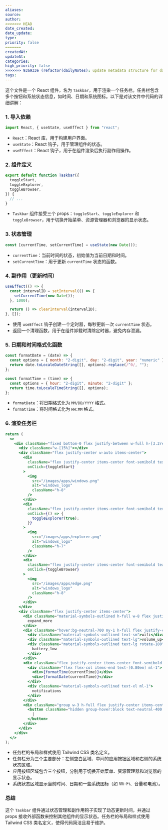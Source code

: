```yaml
---
aliases: 
source: 
author: 
<<<<<<< HEAD
date_created: 
date_update: 
type: 
priority: false
=======
createdAt: 
updateAt: 
categories: 
high_priority: false
>>>>>>> 93a933e (refactor(dailyNotes): update metadata structure for daily notes)
tags:
---
```

这个文件是一个 React 组件，名为 `Taskbar`，用于渲染一个任务栏。任务栏包含多个按钮和系统状态信息，如时间、日期和系统图标。以下是对该文件中代码的详细讲解：

### 1. 导入依赖
```javascript:src/components/layout/Taskbar.jsx
import React, { useState, useEffect } from "react";
```
- `React`：React 库，用于构建用户界面。
- `useState`：React 钩子，用于管理组件的状态。
- `useEffect`：React 钩子，用于在组件渲染后执行副作用操作。

### 2. 组件定义
```javascript:src/components/layout/Taskbar.jsx
export default function Taskbar({
  toggleStart,
  toggleExplorer,
  toggleBrowser,
}) {
  // ...
}
```
- `Taskbar` 组件接受三个 props：`toggleStart`、`toggleExplorer` 和 `toggleBrowser`，用于切换开始菜单、资源管理器和浏览器的显示状态。

### 3. 状态管理
```javascript:src/components/layout/Taskbar.jsx
const [currentTime, setCurrentTime] = useState(new Date());
```
- `currentTime`：当前时间的状态，初始值为当前日期和时间。
- `setCurrentTime`：用于更新 `currentTime` 状态的函数。

### 4. 副作用（更新时间）
```javascript:src/components/layout/Taskbar.jsx
useEffect(() => {
  const intervalID = setInterval(() => {
    setCurrentTime(new Date());
  }, 1000);

  return () => clearInterval(intervalID);
}, []);
```
- 使用 `useEffect` 钩子创建一个定时器，每秒更新一次 `currentTime` 状态。
- 返回一个清理函数，用于在组件卸载时清除定时器，避免内存泄漏。

### 5. 日期和时间格式化函数
```javascript:src/components/layout/Taskbar.jsx
const formatDate = (date) => {
  const options = { month: "2-digit", day: "2-digit", year: "numeric" };
  return date.toLocaleDateString([], options).replace(/^0/, "");
};

const formatTime = (time) => {
  const options = { hour: "2-digit", minute: "2-digit" };
  return time.toLocaleTimeString([], options);
};
```
- `formatDate`：将日期格式化为 `MM/DD/YYYY` 格式。
- `formatTime`：将时间格式化为 `HH:MM` 格式。

### 6. 渲染任务栏
```javascript:src/components/layout/Taskbar.jsx
return (
  <>
    <div className="fixed bottom-0 flex justify-between w-full h-[3.2rem] bg-neutral-800 border-t-[0.2px] border-neutral-700 select-none pointer-events-auto py-[0.2rem] text-white z-40">
      <div className="w-[15%]"></div>
      <div className="flex justify-center w-auto items-center">
        <div
          className="flex justify-center items-center font-semibold text-sm hover:bg-neutral-700 my-1 h-full rounded-md px-1 w-11"
          onClick={toggleStart}
        >
          <img
            src="/images/apps/windows.png"
            alt="windows_logo"
            className="h-8"
          />
        </div>
        <div
          className="flex justify-center items-center font-semibold text-sm hover:bg-neutral-700 my-1 h-full rounded-md px-1 w-11"
          onClick={() => {
            toggleExplorer(true);
          }}
        >
          <img
            src="/images/apps/explorer.png"
            alt="windows_logo"
            className="h-7"
          />
        </div>
        <div
          className="flex justify-center items-center font-semibold text-sm hover:bg-neutral-700 my-1 h-full rounded-md px-1 w-11"
          onClick={toggleBrowser}
        >
          <img
            src="/images/apps/edge.png"
            alt="windows_logo"
            className="h-8"
          />
        </div>
      </div>
      <div className="flex justify-center items-center">
        <div className="material-symbols-outlined h-full w-8 flex justify-center items-center rounded-lg rotate-180 hover:bg-neutral-700 font-light">
          expand_more
        </div>
        <div className="hover:bg-neutral-700 my-1 h-full flex justify-center items-center rounded-lg gap-x-1.5 px-2">
          <div className="material-symbols-outlined text-sm">wifi</div>
          <div className="material-symbols-outlined text-lg">volume_up</div>
          <div className="material-symbols-outlined text-lg rotate-180">
            battery_low
          </div>
        </div>
        <div className="flex justify-center items-center font-semibold text-sm hover:bg-neutral-700 my-1 h-full rounded-lg px-2">
          <div className="flex flex-col items-end text-[0.80em] ml-1">
            <div>{formatTime(currentTime)}</div>
            <div>{formatDate(currentTime)}</div>
          </div>
          <div className="material-symbols-outlined text-xl ml-1">
            notifications
          </div>
        </div>
        <div className="group w-3 h-full flex justify-center items-center">
          <button className="hidden group-hover:block text-neutral-400 text-md h-full w-full pointer-events-none">
            |
          </button>
        </div>
      </div>
    </div>
  </>
);
```
- 任务栏的布局和样式使用 Tailwind CSS 类名定义。
- 任务栏分为三个主要部分：左侧空白区域、中间的应用按钮区域和右侧的系统状态区域。
- 应用按钮区域包含三个按钮，分别用于切换开始菜单、资源管理器和浏览器的显示状态。
- 系统状态区域显示当前时间、日期和一些系统图标（如 Wi-Fi、音量和电池）。

### 总结
这个 `Taskbar` 组件通过状态管理和副作用钩子实现了动态更新时间，并通过 props 接收外部函数来控制其他组件的显示状态。任务栏的布局和样式使用 Tailwind CSS 类名定义，使得代码简洁且易于维护。